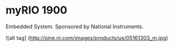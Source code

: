 # myRIO 1900
Embedded System. Sponsored by National Instruments.

![alt tag] (http://sine.ni.com/images/products/us/05161303_m.jpg)
